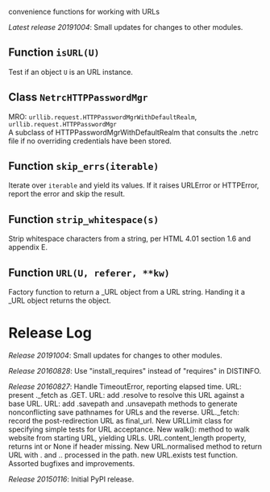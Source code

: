 convenience functions for working with URLs


*Latest release 20191004*:
Small updates for changes to other modules.



## Function `isURL(U)`

Test if an object `U` is an URL instance.

## Class `NetrcHTTPPasswordMgr`

MRO: `urllib.request.HTTPPasswordMgrWithDefaultRealm`, `urllib.request.HTTPPasswordMgr`  
A subclass of HTTPPasswordMgrWithDefaultRealm that consults
the .netrc file if no overriding credentials have been stored.

## Function `skip_errs(iterable)`

Iterate over `iterable` and yield its values.
If it raises URLError or HTTPError, report the error and skip the result.

## Function `strip_whitespace(s)`

Strip whitespace characters from a string, per HTML 4.01 section 1.6 and appendix E.

## Function `URL(U, referer, **kw)`

Factory function to return a _URL object from a URL string.
Handing it a _URL object returns the object.



# Release Log

*Release 20191004*:
Small updates for changes to other modules.

*Release 20160828*:
Use "install_requires" instead of "requires" in DISTINFO.

*Release 20160827*:
Handle TimeoutError, reporting elapsed time.
URL: present ._fetch as .GET.
URL: add .resolve to resolve this URL against a base URL.
URL: add .savepath and .unsavepath methods to generate nonconflicting save pathnames for URLs and the reverse.
URL._fetch: record the post-redirection URL as final_url.
New URLLimit class for specifying simple tests for URL acceptance.
New walk(): method to walk website from starting URL, yielding URLs.
URL.content_length property, returns int or None if header missing.
New URL.normalised method to return URL with . and .. processed in the path.
new URL.exists test function.
Assorted bugfixes and improvements.

*Release 20150116*:
Initial PyPI release.
